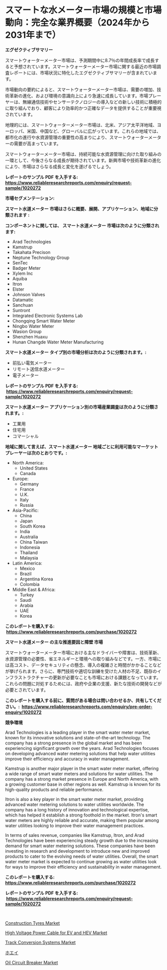 <p><h1>スマートな水メーター市場の規模と市場動向：完全な業界概要（2024年から2031年まで）</h1></p><p><strong>エグゼクティブサマリー</strong></p>
<p><p>スマートウォーターメーター市場は、予測期間中に8.7％の年間成長率で成長すると予想されています。スマートウォーターメーター市場に関する最近の市場調査レポートには、市場状況に特化したエグゼクティブサマリーが含まれています。</p><p>市場動向の要約によると、スマートウォーターメーター市場は、需要の増加、技術革新の進化、および環境の意識向上により急速に成長しています。市場プレーヤーは、無線通信技術やセンサーテクノロジーの導入などの新しい技術に積極的に取り組んでおり、顧客により効率的かつ正確なデータを提供することが重要視されています。</p><p>地理的には、スマートウォーターメーター市場は、北米、アジア太平洋地域、ヨーロッパ、米国、中国など、グローバルに広がっています。これらの地域では、都市化の進行や水資源管理の重要性の高まりにより、スマートウォーターメーターの需要が高まっています。</p><p>スマートウォーターメーター市場は、持続可能な水資源管理に向けた取り組みの一環として、今後さらなる成長が期待されています。新興市場や技術革新の進化により、市場はさらなる成長と変化を遂げるでしょう。</p></p>
<p><strong>レポートのサンプル PDF を入手する: <a href="https://www.reliableresearchreports.com/enquiry/request-sample/1020272">https://www.reliableresearchreports.com/enquiry/request-sample/1020272</a></strong></p>
<p><strong>市場セグメンテーション:</strong></p>
<p><strong> スマート水道メーター 市場はさらに概要、展開、アプリケーション、地域に分類されます :</strong></p>
<p><strong>コンポーネントに関しては、 スマート水道メーター 市場は次のように分類されます: &nbsp;</strong></p>
<p><ul><li>Arad Technologies</li><li>Kamstrup</li><li>Takahata Precison</li><li>Neptune Technology Group</li><li>SenTec</li><li>Badger Meter</li><li>Xylem Inc</li><li>Aquiba</li><li>Itron</li><li>Elster</li><li>Johnson Valves</li><li>Datamatic</li><li>Sanchuan</li><li>Suntront</li><li>Integrated Electronic Systems Lab</li><li>Chongqing Smart Water Meter</li><li>Ningbo Water Meter</li><li>Wasion Group</li><li>Shenzhen Huaxu</li><li>Hunan Changde Water Meter Manufacturing</li></ul></p>
<p><strong> スマート水道メーター タイプ別の市場分析は次のように分類されます。:</strong></p>
<p><ul><li>前払い電気メーター</li><li>リモート送信水道メーター</li><li>電子メーター</li></ul></p>
<p><strong>レポートのサンプル PDF を入手する: &nbsp;<a href="https://www.reliableresearchreports.com/enquiry/request-sample/1020272">https://www.reliableresearchreports.com/enquiry/request-sample/1020272</a></strong></p>
<p><strong> スマート水道メーター アプリケーション別の市場産業調査は次のように分類されます。:</strong></p>
<p><ul><li>工業用</li><li>住宅用</li><li>コマーシャル</li></ul></p>
<p><strong>地域に関して言えば、スマート水道メーター 地域ごとに利用可能なマーケットプレーヤーは次のとおりです。:</strong></p>
<p><ul>
    <li>
        North America:
        <ul>
            <li>United States</li>
            <li>Canada</li>
        </ul>
    </li>
    <li>
        Europe:
        <ul>
            <li>Germany</li>
            <li>France</li>
            <li>U.K.</li>
            <li>Italy</li>
            <li>Russia</li>
        </ul>
    </li>
    <li>
        Asia-Pacific:
        <ul>
            <li>China</li>
            <li>Japan</li>
            <li>South Korea</li>
            <li>India</li>
            <li>Australia</li>
            <li>China Taiwan</li>
            <li>Indonesia</li>
            <li>Thailand</li>
            <li>Malaysia</li>
        </ul>
    </li>
    <li>
        Latin America:
        <ul>
            <li>Mexico</li>
            <li>Brazil</li>
            <li>Argentina Korea</li>
            <li>Colombia</li>
        </ul>
    </li>
    <li>
        Middle East & Africa:
        <ul>
            <li>Turkey</li>
            <li>Saudi</li>
            <li>Arabia</li>
            <li>UAE</li>
            <li>Korea</li>
        </ul>
    </li>
    </ul></p>
<p><strong>このレポートを購入する: &nbsp;<a href="https://www.reliableresearchreports.com/purchase/1020272">https://www.reliableresearchreports.com/purchase/1020272</a></strong></p>
<p><strong>スマート水道メーター の主な推進要因と障壁 市場</strong></p>
<p><p>スマートウォーターメーター市場における主なドライバーや障害は、技術革新、水資源管理の必要性、省エネルギーと環境への取り組みなどです。一方、市場には高コスト、データセキュリティの懸念、導入の複雑さと時間がかかることなどが挙げられます。さらに、専門技術や適切な訓練を受けた人材の不足、既存のインフラストラクチャーの更新が必要なことも市場における課題となっています。これらの問題に対処するためには、政府や企業の支援、新たな技術の開発などが必要とされています。</p></p>
<p><strong>このレポートを購入する前に、質問がある場合は問い合わせるか、共有してください。:&nbsp; <a href="https://www.reliableresearchreports.com/enquiry/pre-order-enquiry/1020272">https://www.reliableresearchreports.com/enquiry/pre-order-enquiry/1020272</a></strong></p>
<p><strong>競争環境</strong></p>
<p><p>Arad Technologies is a leading player in the smart water meter market, known for its innovative solutions and state-of-the-art technology. The company has a strong presence in the global market and has been experiencing significant growth over the years. Arad Technologies focuses on developing advanced water metering solutions that help water utilities improve their efficiency and accuracy in water management.</p><p>Kamstrup is another major player in the smart water meter market, offering a wide range of smart water meters and solutions for water utilities. The company has a strong market presence in Europe and North America, with a growing customer base in other regions as well. Kamstrup is known for its high-quality products and reliable performance.</p><p>Itron is also a key player in the smart water meter market, providing advanced water metering solutions to water utilities worldwide. The company has a long history of innovation and technological expertise, which has helped it establish a strong foothold in the market. Itron's smart water meters are highly reliable and accurate, making them popular among water utilities looking to improve their water management practices.</p><p>In terms of sales revenue, companies like Kamstrup, Itron, and Arad Technologies have been experiencing steady growth due to the increasing demand for smart water metering solutions. These companies have been investing in research and development to introduce new and improved products to cater to the evolving needs of water utilities. Overall, the smart water meter market is expected to continue growing as water utilities look for ways to improve their efficiency and sustainability in water management.</p></p>
<p><strong>このレポートを購入する: &nbsp; <a href="https://www.reliableresearchreports.com/purchase/1020272">https://www.reliableresearchreports.com/purchase/1020272</a></strong></p>
<p><strong>レポートのサンプル PDF を入手する: &nbsp;<a href="https://www.reliableresearchreports.com/enquiry/request-sample/1020272">https://www.reliableresearchreports.com/enquiry/request-sample/1020272</a></strong><strong></strong></p>
<p>&nbsp;</p>
<p><p><a href="https://three-jumbo-f6d.notion.site/Global-Construction-Tyres-Market-by-Types-Applications-and-Major-Players-with-Regional-Growth-Rat-8d35e8783f84425ebed17d9155152ee4">Construction Tyres Market</a></p><p><a href="https://github.com/prosalinda88/Market-Research-Report-List-3/blob/main/high-voltage-power-cable-for-ev-and-hev-market.md">High Voltage Power Cable for EV and HEV Market</a></p><p><a href="https://noble-drawer-34c.notion.site/Track-Conversion-Systems-Market-Analysis-and-Market-Size-Global-Industry-Overview-Market-Segmentat-b8fa36b9163649f5bfcdce9931aeccb4">Track Conversion Systems Market</a></p><p><a href="https://github.com/bevdtkn4419963/Market-Research-Report-List-1/blob/main/5252817188694.md">ホエイ</a></p><p><a href="https://view.publitas.com/reportprime-1/oil-circuit-breaker-market-provides-detailed-segmentation-of-this-market-based-on-type-application-and-region-and-forecast-for-the-period-from-2024-2031/">Oil Circuit Breaker Market</a></p></p>